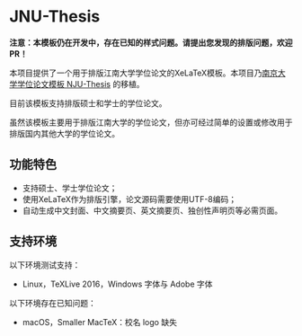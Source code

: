 # JNU-Thesis

**注意：本模板仍在开发中，存在已知的样式问题。请提出您发现的排版问题，欢迎 PR！**

本项目提供了一个用于排版江南大学学位论文的XeLaTeX模板。本项目乃[南京大学学位论文模板 NJU-Thesis][njuthesis] 的移植。

[njuthesis]: https://github.com/Haixing-Hu/nju-thesis

目前该模板支持排版硕士和学士的学位论文。

虽然该模板主要用于排版江南大学的学位论文，但亦可经过简单的设置或修改用于排版国内其他大学的学位论文。

## 功能特色

* 支持硕士、学士学位论文；
* 使用XeLaTeX作为排版引擎，论文源码需要使用UTF-8编码；
* 自动生成中文封面、中文摘要页、英文摘要页、独创性声明页等必需页面。

## 支持环境

以下环境测试支持：

* Linux，TeXLive 2016，Windows 字体与 Adobe 字体

以下环境存在已知问题：

* macOS，Smaller MacTeX：校名 logo 缺失
